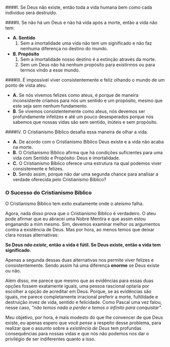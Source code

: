 ####I. Se Deus não existe, então toda a vida humana bem como cada indivíduo será destruído.

####II. Se não há um Deus e não há vida após a morte, então a vida não tem:
 - **A. Sentido**
    1. Sem a imortalidade uma vida não tem um significado e não faz nenhuma diferença no destino do mundo.
 - **B. Propósito**
    1. Sem a imortalidade nosso destino é a extinção através da morte.
    2. Sem um Deus não há nenhum propósito para existirmos ou para termos vindo a esse mundo.
    

####III. É impossível viver consistentemente e feliz olhando o mundo de um ponto de vista ateu.
 - **A.** Se nós vivemos felizes como ateus, é porque de maneira inconsistente criamos para nós um sentido e um propósito, mesmo que este seja sem nenhum fundamento.
 - **B**. Se vivemos consistentemente como ateus, nós devemos ser profundamente infelizes e até um pouco desesperados porque nós sabemos que nossas vidas são sem sentido, inúteis e sem propósito.

####IV. O Cristianismo Bíblico desafia essa maneira de olhar a vida.
  - **A.** De acordo com o Cristianismo Bíblico Deus existe e a vida não acaba na morte.
  - **B.** O Cristianismo Bíblico afirma que há condições suficientes para uma vida com Sentido e Propósito: Deus e imortalidade.
  - **C.** O Cristianismo Bíblico oferece uma estrutura na qual podemos viver consistemente e felizes.
  - **D.** Sendo assim, porque não dar uma segunda chance para analisar a verdade oferecida pelo Cristianismo Bíblico?

### O Sucesso do Cristianismo Bíblico
O Cristianismo Bíblico tem exito exatamente onde o ateísmo falha.

Agora, nada disso prova que o Cristianismo Bíblico é verdadeiro. O ateu pode afirmar que eu abracei uma Nobre Mentira e que assim estou enganando a mim mesmo. Sim, devemos examinar melhor os argumentos contra a existência de Deus. Mas por hora, ao menos temos que deixar clara nossas alternativas:

**Se Deus *não existe*, então a vida é fútil. Se Deus existe, então a vida tem significado.**

Apenas a segunda dessas duas alternativas nos permite viver felizes e consistentemente. Sendo assim há uma diferença **enorme** se Deus existe ou não.

Além disso, me parece que mesmo que as evidências para essas duas opções fossem exatamente iguais, uma pessoa rascional optaria por escolher a opção de acreditar em Deus. Porque, se as evidências são iguais, me parece completamente irracional preferir a morte, fultilidade e destruição invez de vida, sentido e felicidade. Como Pascal uma vez falou, nesse caso, *"não temos nada a perder e temos o infinito para conquistar"*.

Meu objetivo, por hora, é mais modesto do que lhe convencer de que Deus existe, eu apenas espero que você *pense* a respeito desse problema, para realizar que o assunto sobre a *existência de Deus* tem profundas consequências para nossas vidas e que nós não podemos nos dar o privilégio de ser indiferentes quanto a isso.
